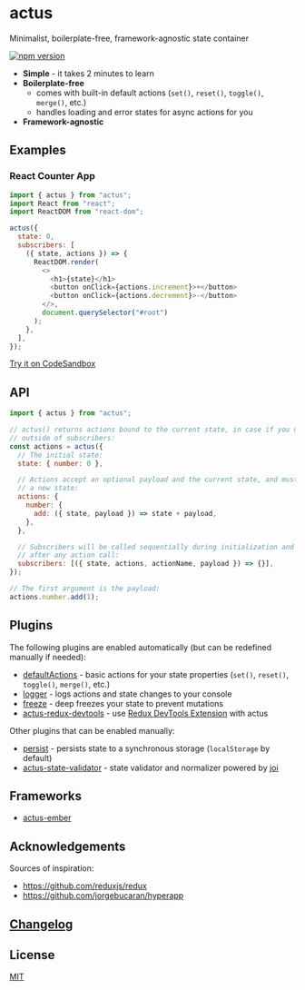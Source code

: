 # actus

Minimalist, boilerplate-free, framework-agnostic state container

[![npm version](https://img.shields.io/npm/v/actus.svg?style=flat-square)](https://www.npmjs.com/package/actus)

- **Simple** - it takes 2 minutes to learn
- **Boilerplate-free**
  - comes with built-in default actions (`set()`, `reset()`, `toggle()`,
    `merge()`, etc.)
  - handles loading and error states for async actions for you
- **Framework-agnostic**

## Examples

### React Counter App

```js
import { actus } from "actus";
import React from "react";
import ReactDOM from "react-dom";

actus({
  state: 0,
  subscribers: [
    ({ state, actions }) => {
      ReactDOM.render(
        <>
          <h1>{state}</h1>
          <button onClick={actions.increment}>+</button>
          <button onClick={actions.decrement}>-</button>
        </>,
        document.querySelector("#root")
      );
    },
  ],
});
```

[Try it on CodeSandbox](https://codesandbox.io/s/actusreact-counter-app-example-y4p8e)

## API

```js
import { actus } from "actus";

// actus() returns actions bound to the current state, in case if you need them
// outside of subscribers:
const actions = actus({
  // The initial state:
  state: { number: 0 },

  // Actions accept an optional payload and the current state, and must return
  // a new state:
  actions: {
    number: {
      add: ({ state, payload }) => state + payload,
    },
  },

  // Subscribers will be called sequentially during initialization and then
  // after any action call:
  subscribers: [({ state, actions, actionName, payload }) => {}],
});

// The first argument is the payload:
actions.number.add(1);
```

## Plugins

The following plugins are enabled automatically (but can be redefined manually
if needed):

- [defaultActions](https://github.com/EvgenyOrekhov/actus/tree/master/packages/actus/src/plugins/defaultActions) - basic actions for your state properties (`set()`, `reset()`, `toggle()`, `merge()`, etc.)
- [logger](https://github.com/EvgenyOrekhov/actus/tree/master/packages/actus/src/plugins/logger) - logs actions and state changes to your console
- [freeze](https://github.com/EvgenyOrekhov/actus/tree/master/packages/actus/src/plugins/freeze) - deep freezes your state to prevent mutations
- [actus-redux-devtools](https://github.com/EvgenyOrekhov/actus/tree/master/packages/actus-redux-devtools) - use [Redux DevTools Extension](https://github.com/zalmoxisus/redux-devtools-extension) with actus

Other plugins that can be enabled manually:

- [persist](https://github.com/EvgenyOrekhov/actus/tree/master/packages/actus/src/plugins/persist) - persists state to a synchronous storage (`localStorage` by default)
- [actus-state-validator](https://github.com/EvgenyOrekhov/actus/tree/master/packages/actus-state-validator) - state validator and normalizer powered by [joi](https://github.com/hapijs/joi)

## Frameworks

- [actus-ember](https://github.com/EvgenyOrekhov/actus/tree/master/packages/actus-ember)

## Acknowledgements

Sources of inspiration:

- https://github.com/reduxjs/redux
- https://github.com/jorgebucaran/hyperapp

## [Changelog](https://github.com/EvgenyOrekhov/actus/releases)

## License

[MIT](/LICENSE)
